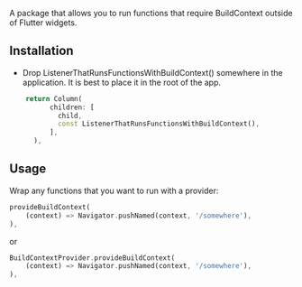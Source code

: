 <!--
This README describes the package. If you publish this package to pub.dev,
this README's contents appear on the landing page for your package.

For information about how to write a good package README, see the guide for
[writing package pages](https://dart.dev/guides/libraries/writing-package-pages).

For general information about developing packages, see the Dart guide for
[creating packages](https://dart.dev/guides/libraries/create-library-packages)
and the Flutter guide for
[developing packages and plugins](https://flutter.dev/developing-packages).
-->
A package that allows you to run functions that require BuildContext outside of Flutter widgets.

## Installation

* Drop ListenerThatRunsFunctionsWithBuildContext() somewhere in the application. It is best to place it in the root of the app.
```dart
    return Column(
          children: [
            child,
            const ListenerThatRunsFunctionsWithBuildContext(),
          ],
      ),
```


## Usage

Wrap any functions that you want to run with a provider:

```dart
provideBuildContext(
    (context) => Navigator.pushNamed(context, '/somewhere'),
),
```
or
```dart
BuildContextProvider.provideBuildContext(
    (context) => Navigator.pushNamed(context, '/somewhere'),
),
```